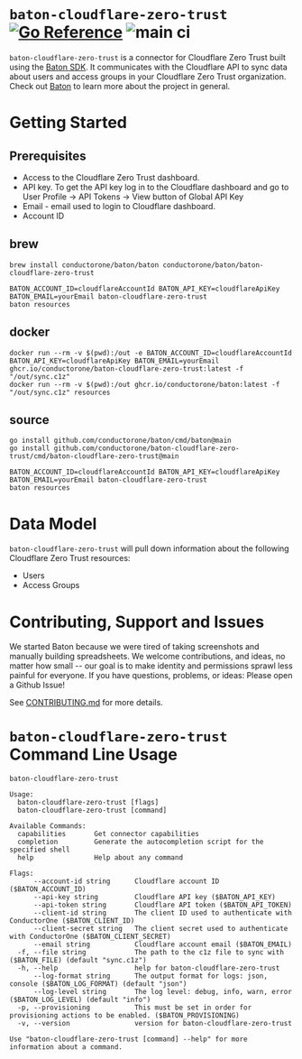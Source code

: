 # `baton-cloudflare-zero-trust` [![Go Reference](https://pkg.go.dev/badge/github.com/conductorone/baton-cloudflare-zero-trust.svg)](https://pkg.go.dev/github.com/conductorone/baton-cloudflare-zero-trust) ![main ci](https://github.com/conductorone/baton-cloudflare-zero-trust/actions/workflows/main.yaml/badge.svg)

`baton-cloudflare-zero-trust` is a connector for Cloudflare Zero Trust built using the [Baton SDK](https://github.com/conductorone/baton-sdk). It communicates with the Cloudflare API to sync data about users and access groups in your Cloudflare Zero Trust organization.
Check out [Baton](https://github.com/conductorone/baton) to learn more about the project in general.

# Getting Started

## Prerequisites

- Access to the Cloudflare Zero Trust dashboard.
- API key. To get the API key log in to the Cloudflare dashboard and go to User Profile -> API Tokens -> View button of Global API Key
- Email - email used to login to Cloudflare dashboard.
- Account ID

## brew

```
brew install conductorone/baton/baton conductorone/baton/baton-cloudflare-zero-trust

BATON_ACCOUNT_ID=cloudflareAccountId BATON_API_KEY=cloudflareApiKey BATON_EMAIL=yourEmail baton-cloudflare-zero-trust
baton resources
```

## docker

```
docker run --rm -v $(pwd):/out -e BATON_ACCOUNT_ID=cloudflareAccountId BATON_API_KEY=cloudflareApiKey BATON_EMAIL=yourEmail ghcr.io/conductorone/baton-cloudflare-zero-trust:latest -f "/out/sync.c1z"
docker run --rm -v $(pwd):/out ghcr.io/conductorone/baton:latest -f "/out/sync.c1z" resources
```

## source

```
go install github.com/conductorone/baton/cmd/baton@main
go install github.com/conductorone/baton-cloudflare-zero-trust/cmd/baton-cloudflare-zero-trust@main

BATON_ACCOUNT_ID=cloudflareAccountId BATON_API_KEY=cloudflareApiKey BATON_EMAIL=yourEmail baton-cloudflare-zero-trust
baton resources
```

# Data Model

`baton-cloudflare-zero-trust` will pull down information about the following Cloudflare Zero Trust resources:

- Users
- Access Groups

# Contributing, Support and Issues

We started Baton because we were tired of taking screenshots and manually building spreadsheets. We welcome contributions, and ideas, no matter how small -- our goal is to make identity and permissions sprawl less painful for everyone. If you have questions, problems, or ideas: Please open a Github Issue!

See [CONTRIBUTING.md](https://github.com/ConductorOne/baton/blob/main/CONTRIBUTING.md) for more details.

# `baton-cloudflare-zero-trust` Command Line Usage

```
baton-cloudflare-zero-trust

Usage:
  baton-cloudflare-zero-trust [flags]
  baton-cloudflare-zero-trust [command]

Available Commands:
  capabilities       Get connector capabilities
  completion         Generate the autocompletion script for the specified shell
  help               Help about any command

Flags:
      --account-id string      Cloudflare account ID ($BATON_ACCOUNT_ID)
      --api-key string         Cloudflare API key ($BATON_API_KEY)
      --api-token string       Cloudflare API token ($BATON_API_TOKEN)
      --client-id string       The client ID used to authenticate with ConductorOne ($BATON_CLIENT_ID)
      --client-secret string   The client secret used to authenticate with ConductorOne ($BATON_CLIENT_SECRET)
      --email string           Cloudflare account email ($BATON_EMAIL)
  -f, --file string            The path to the c1z file to sync with ($BATON_FILE) (default "sync.c1z")
  -h, --help                   help for baton-cloudflare-zero-trust
      --log-format string      The output format for logs: json, console ($BATON_LOG_FORMAT) (default "json")
      --log-level string       The log level: debug, info, warn, error ($BATON_LOG_LEVEL) (default "info")
  -p, --provisioning           This must be set in order for provisioning actions to be enabled. ($BATON_PROVISIONING)
  -v, --version                version for baton-cloudflare-zero-trust

Use "baton-cloudflare-zero-trust [command] --help" for more information about a command.
```
